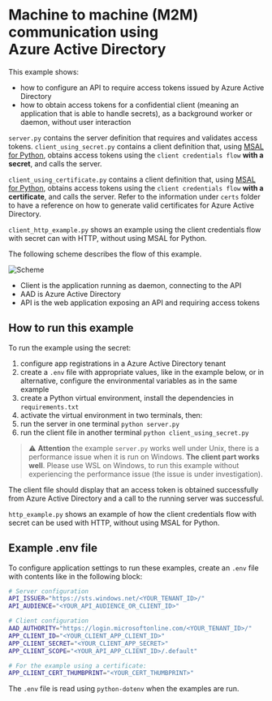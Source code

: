 # Machine to machine (M2M) communication using <br>Azure Active Directory

This example shows:
* how to configure an API to require access tokens issued by Azure Active Directory
* how to obtain access tokens for a confidential client (meaning an application that is
  able to handle secrets), as a background worker or daemon, without user interaction

`server.py` contains the server definition that requires and validates access tokens.
`client_using_secret.py` contains a client definition that, using [MSAL for Python](https://github.com/AzureAD/microsoft-authentication-library-for-python), obtains access
tokens using the `client credentials flow` **with a secret**, and calls the server.

`client_using_certificate.py` contains a client definition that, using [MSAL for Python](https://github.com/AzureAD/microsoft-authentication-library-for-python), obtains access
tokens using the `client credentials flow` **with a certificate**, and calls the server.
Refer to the information under `certs` folder to have a reference on how to generate valid
certificates for Azure Active Directory.

`client_http_example.py` shows an example using the client credentials flow
with secret can with HTTP, without using MSAL for Python.

The following scheme describes the flow of this example.

![Scheme](https://gist.githubusercontent.com/RobertoPrevato/38a0598b515a2f7257c614938843b99b/raw/7ccbef683b18379ccf003ae9c7823ee03f3dc9f5/client-credentials-flow.png)

* Client is the application running as daemon, connecting to the API
* AAD is Azure Active Directory
* API is the web application exposing an API and requiring access tokens

## How to run this example

To run the example using the secret:

1. configure app registrations in a Azure Active Directory tenant
2. create a `.env` file with appropriate values, like in the example below,
   or in alternative, configure the environmental variables as in the same
   example
3. create a Python virtual environment, install the dependencies in `requirements.txt`
4. activate the virtual environment in two terminals, then:
5. run the server in one terminal `python server.py`
6. run the client file in another terminal `python client_using_secret.py`

> ⚠️ **Attention** the example `server.py` works well under Unix, there is a
> performance issue when it is run on Windows. **The client part works well**.
> Please use WSL on Windows, to run this example without experiencing the
> performance issue (the issue is under investigation).

The client file should display that an access token is obtained successfully
from Azure Active Directory and a call to the running server was successful.

`http_example.py` shows an example of how the client credentials flow with secret can be
used with HTTP, without using MSAL for Python.

## Example .env file

To configure application settings to run these examples, create an `.env` file
with contents like in the following block:

```bash
# Server configuration
API_ISSUER="https://sts.windows.net/<YOUR_TENANT_ID>/"
API_AUDIENCE="<YOUR_API_AUDIENCE_OR_CLIENT_ID>"

# Client configuration
AAD_AUTHORITY="https://login.microsoftonline.com/<YOUR_TENANT_ID>/"
APP_CLIENT_ID="<YOUR_CLIENT_APP_CLIENT_ID>"
APP_CLIENT_SECRET="<YOUR_CLIENT_APP_SECRET>"
APP_CLIENT_SCOPE="<YOUR_API_APP_CLIENT_ID>/.default"

# For the example using a certificate:
APP_CLIENT_CERT_THUMBPRINT="<YOUR_CERT_THUMBPRINT>"
```

The `.env` file is read using `python-dotenv` when the examples are run.
